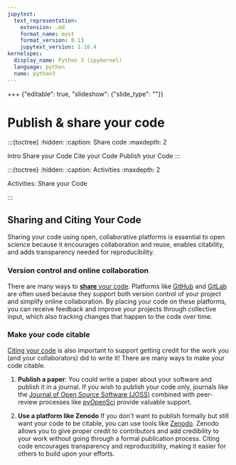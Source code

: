 ```yaml
---
jupytext:
  text_representation:
    extension: .md
    format_name: myst
    format_version: 0.13
    jupytext_version: 1.16.4
kernelspec:
  display_name: Python 3 (ipykernel)
  language: python
  name: python3
---
```


+++ {"editable": true, "slideshow": {"slide_type": ""}}

# Publish & share your code

:::{toctree}
:hidden:
:caption: Share code
:maxdepth: 2

Intro <self>
Share your Code <share-code>
Cite your Code <cite-code>
Publish your Code <publish-code>
:::

:::{toctree}
:hidden:
:caption: Activities 
:maxdepth: 2


Activities: Share your Code <activity-1-share-code>

:::

## Sharing and Citing Your Code

Sharing your code using open, collaborative platforms is essential to open science because it encourages collaboration and reuse, enables citability, and adds transparency needed for reproducibility. 

### Version control and online collaboration

There are many ways to [**share** your code](share-your-code). Platforms like [GitHub](https://github.com) and [GitLab](https://gitlab.com) are often used because they support both version control of your project and simplify online collaboration. By placing your code on these platforms, you can receive feedback and improve your projects through collective input, which also tracking changes that happen to the code over time.  

### Make your code citable 

[Citing your code](cite-your-code) is also important to support getting credit for the work you (and your collaborators) did to write it! There are many ways to make your code citable. 

1. **Publish a paper**: You could write a paper about your software and publish it in a journal. If you wish to publish your code only, journals like the [Journal of Open Source Software (JOSS)](https://joss.theoj.org/) combined with peer-review processes like [pyOpenSci](https://www.pyopensci.org/) provide valuable support.

2. **Use a platform like Zenodo** If you don't want to publish formally but still want your code to be citable, you can use tools like [Zenodo](zenodo). Zenodo allows you to give proper credit to contributors and add credibility to your work without going through a formal publication process. Citing code encourages transparency and reproducibility, making it easier for others to build upon your efforts.



